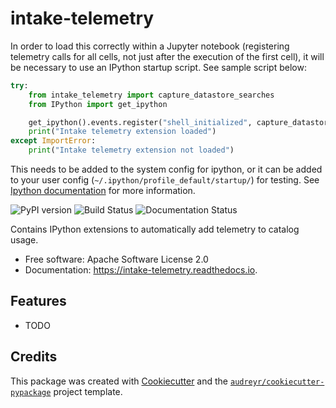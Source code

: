 # intake-telemetry

In order to load this correctly within a Jupyter notebook (registering telemetry calls for all cells, not just after the execution of the first cell), it will be necessary to use an IPython startup script.
See sample script below:

```python
try:
    from intake_telemetry import capture_datastore_searches
    from IPython import get_ipython

    get_ipython().events.register("shell_initialized", capture_datastore_searches)
    print("Intake telemetry extension loaded")
except ImportError:
    print("Intake telemetry extension not loaded")
```

This needs to be added to the system config for ipython, or it can be added to your user config (`~/.ipython/profile_default/startup/`) for testing. See [Ipython documentation](https://ipython.readthedocs.io/en/stable/config/intro.html#systemwide-configuration) for more information.

![PyPI version](https://img.shields.io/pypi/v/intake_telemetry.svg)
![Build Status](https://img.shields.io/travis/charles-turner-1/intake_telemetry.svg)
![Documentation Status](https://readthedocs.org/projects/intake-telemetry/badge/?version=latest)

Contains IPython extensions to automatically add telemetry to catalog usage.

* Free software: Apache Software License 2.0
* Documentation: https://intake-telemetry.readthedocs.io.

## Features

* TODO

## Credits

This package was created with [Cookiecutter](https://github.com/audreyr/cookiecutter) and the [`audreyr/cookiecutter-pypackage`](https://github.com/audreyr/cookiecutter-pypackage) project template.